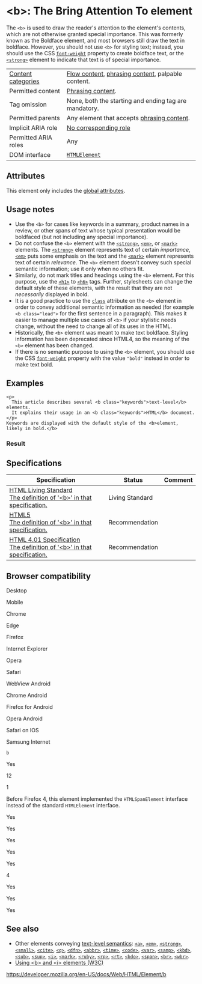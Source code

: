 &lt;b&gt;: The Bring Attention To element
=========================================

The `<b>` is used to draw the reader's attention to the element's contents, which are not otherwise granted special importance. This was formerly known as the Boldface element, and most browsers still draw the text in boldface. However, you should not use `<b>` for styling text; instead, you should use the CSS [`font-weight`](https://developer.mozilla.org/en-US/docs/Web/CSS/font-weight) property to create boldface text, or the [`<strong>`](strong) element to indicate that text is of special importance.

<table><tbody><tr class="odd"><td><a href="https://developer.mozilla.org/en-US/docs/Web/Guide/HTML/Content_categories">Content categories</a></td><td><a href="https://developer.mozilla.org/en-US/docs/Web/Guide/HTML/Content_categories#flow_content">Flow content</a>, <a href="https://developer.mozilla.org/en-US/docs/Web/Guide/HTML/Content_categories#phrasing_content">phrasing content</a>, palpable content.</td></tr><tr class="even"><td>Permitted content</td><td><a href="https://developer.mozilla.org/en-US/docs/Web/Guide/HTML/Content_categories#phrasing_content">Phrasing content</a>.</td></tr><tr class="odd"><td>Tag omission</td><td>None, both the starting and ending tag are mandatory.</td></tr><tr class="even"><td>Permitted parents</td><td>Any element that accepts <a href="https://developer.mozilla.org/en-US/docs/Web/Guide/HTML/Content_categories#phrasing_content">phrasing content</a>.</td></tr><tr class="odd"><td>Implicit ARIA role</td><td><a href="https://www.w3.org/TR/html-aria/#dfn-no-corresponding-role">No corresponding role</a></td></tr><tr class="even"><td>Permitted ARIA roles</td><td>Any</td></tr><tr class="odd"><td>DOM interface</td><td><a href="https://developer.mozilla.org/en-US/docs/Web/API/HTMLElement"><code>HTMLElement</code></a></td></tr></tbody></table>

Attributes
----------

This element only includes the [global attributes](../global_attributes).

Usage notes
-----------

-   Use the `<b>` for cases like keywords in a summary, product names in a review, or other spans of text whose typical presentation would be boldfaced (but not including any special importance).
-   Do not confuse the `<b>` element with the [`<strong>`](strong), [`<em>`](em), or [`<mark>`](mark) elements. The [`<strong>`](strong) element represents text of certain *importance*, [`<em>`](em) puts some emphasis on the text and the [`<mark>`](mark) element represents text of certain *relevance*. The `<b>` element doesn't convey such special semantic information; use it only when no others fit.
-   Similarly, do not mark titles and headings using the `<b>` element. For this purpose, use the [`<h1>`](heading_elements) to [`<h6>`](heading_elements) tags. Further, stylesheets can change the default style of these elements, with the result that they are not *necessarily* displayed in bold.
-   It is a good practice to use the [`class`](../global_attributes#attr-class) attribute on the `<b>` element in order to convey additional semantic information as needed (for example `<b class="lead">` for the first sentence in a paragraph). This makes it easier to manage multiple use cases of `<b>` if your stylistic needs change, without the need to change all of its uses in the HTML.
-   Historically, the `<b>` element was meant to make text boldface. Styling information has been deprecated since HTML4, so the meaning of the `<b>` element has been changed.
-   If there is no semantic purpose to using the `<b>` element, you should use the CSS [`font-weight`](https://developer.mozilla.org/en-US/docs/Web/CSS/font-weight) property with the value `"bold"` instead in order to make text bold.

Examples
--------

    <p>
      This article describes several <b class="keywords">text-level</b> elements.
      It explains their usage in an <b class="keywords">HTML</b> document.
    </p>
    Keywords are displayed with the default style of the <b>element, likely in bold.</b>

### Result

Specifications
--------------

<table><thead><tr class="header"><th>Specification</th><th>Status</th><th>Comment</th></tr></thead><tbody><tr class="odd"><td><a href="https://html.spec.whatwg.org/multipage/semantics.html#the-b-element">HTML Living Standard<br />
<span class="small">The definition of '&lt;b&gt;' in that specification.</span></a></td><td><span class="spec-living">Living Standard</span></td><td></td></tr><tr class="even"><td><a href="https://www.w3.org/TR/html52/textlevel-semantics.html#the-b-element">HTML5<br />
<span class="small">The definition of '&lt;b&gt;' in that specification.</span></a></td><td><span class="spec-rec">Recommendation</span></td><td></td></tr><tr class="odd"><td><a href="https://www.w3.org/TR/html401/present/graphics.html#h-15.2.1">HTML 4.01 Specification<br />
<span class="small">The definition of '&lt;b&gt;' in that specification.</span></a></td><td><span class="spec-rec">Recommendation</span></td><td></td></tr></tbody></table>

Browser compatibility
---------------------

Desktop

Mobile

Chrome

Edge

Firefox

Internet Explorer

Opera

Safari

WebView Android

Chrome Android

Firefox for Android

Opera Android

Safari on IOS

Samsung Internet

`b`

Yes

12

1

Before Firefox 4, this element implemented the `HTMLSpanElement` interface instead of the standard `HTMLElement` interface.

Yes

Yes

Yes

Yes

Yes

4

Yes

Yes

Yes

See also
--------

-   Other elements conveying [text-level semantics](https://developer.mozilla.org/en-US/docs/Web/HTML/Text_level_semantics_conveying_elements): [`<a>`](a), [`<em>`](em), [`<strong>`](strong), [`<small>`](small), [`<cite>`](cite), [`<q>`](q), [`<dfn>`](dfn), [`<abbr>`](abbr), [`<time>`](time), [`<code>`](code), [`<var>`](var), [`<samp>`](samp), [`<kbd>`](kbd), [`<sub>`](sub), [`<sup>`](sup), [`<i>`](i), [`<mark>`](mark), [`<ruby>`](ruby), [`<rp>`](rp), [`<rt>`](rt), [`<bdo>`](bdo), [`<span>`](span), [`<br>`](br), [`<wbr>`](wbr).
-   [Using &lt;b&gt; and &lt;i&gt; elements (W3C)](https://www.w3.org/International/questions/qa-b-and-i-tags)

<a href="https://developer.mozilla.org/en-US/docs/Web/HTML/Element/b" class="_attribution-link">https://developer.mozilla.org/en-US/docs/Web/HTML/Element/b</a>
